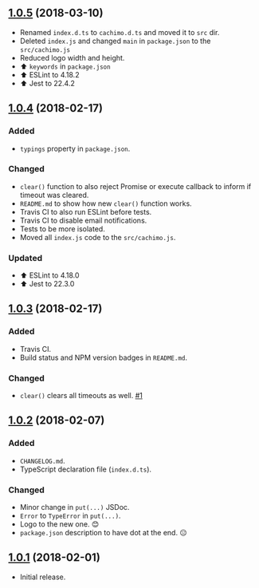 ## [1.0.5](https://github.com/svipben/cachimo/releases/tag/1.0.5) (2018-03-10)

* Renamed `index.d.ts` to `cachimo.d.ts` and moved it to `src` dir.
* Deleted `index.js` and changed `main` in `package.json` to the `src/cachimo.js`
* Reduced logo width and height.
* ⬆️ `keywords` in `package.json`
* ⬆️ ESLint to 4.18.2
* ⬆️ Jest to 22.4.2

## [1.0.4](https://github.com/svipben/cachimo/releases/tag/1.0.4) (2018-02-17)

### Added

* `typings` property in `package.json`.

### Changed

* `clear()` function to also reject Promise or execute callback to inform if timeout was cleared.
* `README.md` to show how new `clear()` function works.
* Travis CI to also run ESLint before tests.
* Travis CI to disable email notifications.
* Tests to be more isolated.
* Moved all `index.js` code to the `src/cachimo.js`.

### Updated

* ⬆️ ESLint to 4.18.0
* ⬆️ Jest to 22.3.0

## [1.0.3](https://github.com/svipben/cachimo/releases/tag/1.0.3) (2018-02-17)

### Added

* Travis CI.
* Build status and NPM version badges in `README.md`.

### Changed

* `clear()` clears all timeouts as well. [#1](https://github.com/svipben/cachimo/issues/1)

## [1.0.2](https://github.com/svipben/cachimo/releases/tag/1.0.2) (2018-02-07)

### Added

* `CHANGELOG.md`.
* TypeScript declaration file (`index.d.ts`).

### Changed

* Minor change in `put(...)` JSDoc.
* `Error` to `TypeError` in `put(...)`.
* Logo to the new one. 😊
* `package.json` description to have dot at the end. 😑

## [1.0.1](https://github.com/svipben/cachimo/releases/tag/1.0.1) (2018-02-01)

* Initial release.
